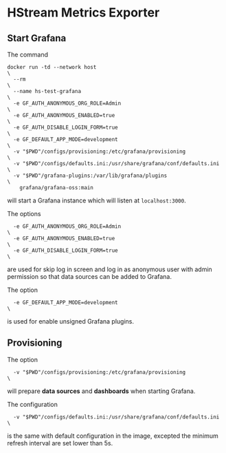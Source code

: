 # HStream Metrics Exporter

## Start Grafana

The command

```shell
docker run -td --network host                                         \
  --rm                                                                \
  --name hs-test-grafana                                              \
  -e GF_AUTH_ANONYMOUS_ORG_ROLE=Admin                                 \
  -e GF_AUTH_ANONYMOUS_ENABLED=true                                   \
  -e GF_AUTH_DISABLE_LOGIN_FORM=true                                  \
  -e GF_DEFAULT_APP_MODE=development                                  \
  -v "$PWD"/configs/provisioning:/etc/grafana/provisioning            \
  -v "$PWD"/configs/defaults.ini:/usr/share/grafana/conf/defaults.ini \
  -v "$PWD"/grafana-plugins:/var/lib/grafana/plugins                  \
    grafana/grafana-oss:main
```

will start a Grafana instance which will listen at `localhost:3000`.

The options

```shell
  -e GF_AUTH_ANONYMOUS_ORG_ROLE=Admin                                 \
  -e GF_AUTH_ANONYMOUS_ENABLED=true                                   \
  -e GF_AUTH_DISABLE_LOGIN_FORM=true                                  \
```

are used for skip log in screen and log in as anonymous user with admin permission so that data sources can be added to
Grafana.

The option

```shell
  -e GF_DEFAULT_APP_MODE=development                                  \
```

is used for enable unsigned Grafana plugins.

## Provisioning

The option

```shell
  -v "$PWD"/configs/provisioning:/etc/grafana/provisioning            \
```

will prepare **data sources** and **dashboards** when starting Grafana.

The configuration

```shell
  -v "$PWD"/configs/defaults.ini:/usr/share/grafana/conf/defaults.ini \
```

is the same with default configuration in the image, excepted the minimum refresh interval are set lower than 5s.
